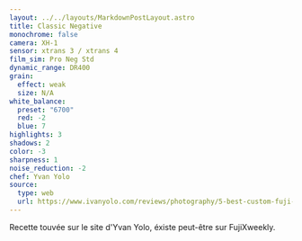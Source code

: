```yaml
---
layout: ../../layouts/MarkdownPostLayout.astro
title: Classic Negative
monochrome: false
camera: XH-1
sensor: xtrans 3 / xtrans 4
film_sim: Pro Neg Std
dynamic_range: DR400
grain:
  effect: weak
  size: N/A
white_balance:
  preset: "6700"
  red: -2
  blue: 7
highlights: 3
shadows: 2
color: -3
sharpness: 1
noise_reduction: -2
chef: Yvan Yolo
source:
  type: web
  url: https://www.ivanyolo.com/reviews/photography/5-best-custom-fuji-film-recipes-street-photography/
---
```

R﻿ecette touvée sur le site d'Yvan Yolo, éxiste peut-être sur FujiXweekly.